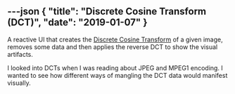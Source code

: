 ---json
{
  "title": "Discrete Cosine Transform (DCT)",
  "date": "2019-01-07"
}
---

A reactive UI that creates the [Discrete Cosine Transform][DCT] of a given image, removes some data and then applies the reverse DCT to show the visual artifacts.
<!-- more -->

I looked into DCTs when I was reading about JPEG and MPEG1 encoding. I wanted to see how different ways of mangling the DCT data would manifest visually.

[DCT]: https://en.wikipedia.org/wiki/Discrete_cosine_transform
